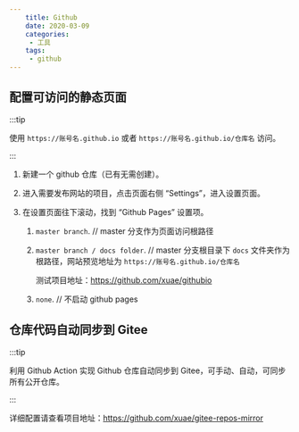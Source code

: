 ```yaml
---
    title: Github
    date: 2020-03-09
    categories:
     - 工具
    tags:
     - github
---
```


<Boxx/>

## 配置可访问的静态页面

:::tip

使用 `https://账号名.github.io` 或者 `https://账号名.github.io/仓库名` 访问。

:::

1. 新建一个 github 仓库（已有无需创建）。

1. 进入需要发布网站的项目，点击页面右侧 “Settings”，进入设置页面。

1. 在设置页面往下滚动，找到 “Github Pages” 设置项。

    1. `master branch`. // master 分支作为页面访问根路径
    
    1. `master branch / docs folder`. // master 分支根目录下 `docs` 文件夹作为根路径，网站预览地址为 `https://账号名.github.io/仓库名`

        测试项目地址：<https://github.com/xuae/githubio>

    1. `none`. // 不启动 github pages

## 仓库代码自动同步到 Gitee

:::tip

利用 Github Action 实现 Github 仓库自动同步到 Gitee，可手动、自动，可同步所有公开仓库。

:::

详细配置请查看项目地址：<https://github.com/xuae/gitee-repos-mirror>
